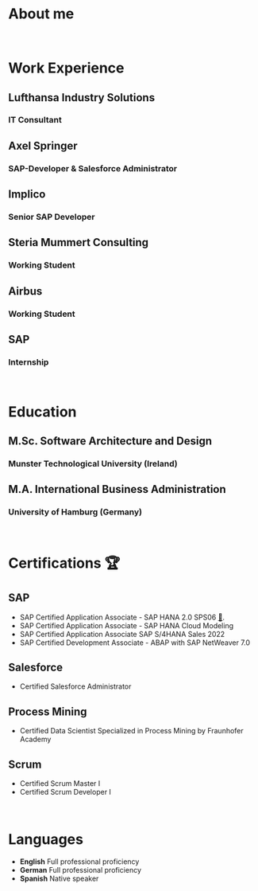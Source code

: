 # About me

&nbsp;
&nbsp;
# Work Experience
## Lufthansa Industry Solutions
### IT Consultant

## Axel Springer
### SAP-Developer & Salesforce Administrator
  
## Implico
### Senior SAP Developer

## Steria Mummert Consulting
### Working Student

## Airbus
### Working Student
 
## SAP
### Internship

&nbsp;
&nbsp;
# Education
## M.Sc. Software Architecture and Design
### Munster Technological University (Ireland)
  
## M.A. International Business Administration
### University of Hamburg (Germany)

&nbsp;
&nbsp;
# Certifications :trophy:
## SAP
- SAP Certified Application Associate - SAP HANA 2.0 SPS06 [:link:](https://www.credly.com/badges/8014298f-61ac-456e-8e22-528ada0f285e).
- SAP Certified Application Associate - SAP HANA Cloud Modeling
- SAP Certified Application Associate SAP S/4HANA Sales 2022
- SAP Certified Development Associate - ABAP with SAP NetWeaver 7.0
  
## Salesforce
- Certified Salesforce Administrator
  
## Process Mining
- Certified Data Scientist Specialized in Process Mining by Fraunhofer Academy
  
## Scrum
- Certified Scrum Master I
- Certified Scrum Developer I

&nbsp;
&nbsp;
# Languages
- **English** Full professional proficiency
- **German**  Full professional proficiency
- **Spanish** Native speaker

